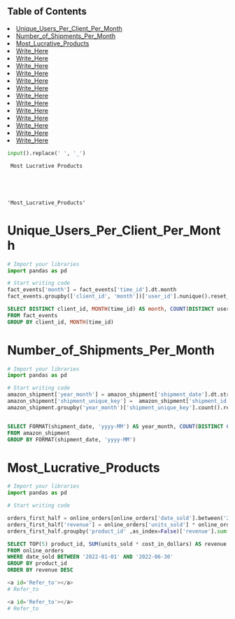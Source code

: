 ## Table of Contents
<li><a href="#Unique_Users_Per_Client_Per_Month">Unique_Users_Per_Client_Per_Month</a></li>
<li><a href="#Number_of_Shipments_Per_Month">Number_of_Shipments_Per_Month</a></li>
<li><a href="#Most_Lucrative_Products">Most_Lucrative_Products</a></li>
<li><a href="#Write_Here">Write_Here</a></li>
<li><a href="#Write_Here">Write_Here</a></li>
<li><a href="#Write_Here">Write_Here</a></li>
<li><a href="#Write_Here">Write_Here</a></li>
<li><a href="#Write_Here">Write_Here</a></li>
<li><a href="#Write_Here">Write_Here</a></li>
<li><a href="#Write_Here">Write_Here</a></li>
<li><a href="#Write_Here">Write_Here</a></li>
<li><a href="#Write_Here">Write_Here</a></li>
<li><a href="#Write_Here">Write_Here</a></li>
<li><a href="#Write_Here">Write_Here</a></li>
<li><a href="#Write_Here">Write_Here</a></li>
<li><a href="#Write_Here">Write_Here</a></li>


```python
input().replace(' ', '_')
```

     Most Lucrative Products
    




    'Most_Lucrative_Products'



<a id='Unique_Users_Per_Client_Per_Month'></a>
# Unique_Users_Per_Client_Per_Month


```python
# Import your libraries
import pandas as pd

# Start writing code
fact_events['month'] = fact_events['time_id'].dt.month
fact_events.groupby(['client_id', 'month'])['user_id'].nunique().reset_index(name='users_num')
```

```sql
SELECT DISTINCT client_id, MONTH(time_id) AS month, COUNT(DISTINCT user_id) users_num
FROM fact_events
GROUP BY client_id, MONTH(time_id)
```

<a id='Number_of_Shipments_Per_Month'></a>
# Number_of_Shipments_Per_Month


```python
# Import your libraries
import pandas as pd

# Start writing code
amazon_shipment['year_month'] = amazon_shipment['shipment_date'].dt.strftime('%Y-%m')
amazon_shipment['shipment_unique_key'] =  amazon_shipment['shipment_id'] + amazon_shipment['sub_id']
amazon_shipment.groupby('year_month')['shipment_unique_key'].count().reset_index(name='count')
```

```sql

SELECT FORMAT(shipment_date, 'yyyy-MM') AS year_month, COUNT(DISTINCT CONCAT(shipment_id, '_' , sub_id)) AS [count]
FROM amazon_shipment
GROUP BY FORMAT(shipment_date, 'yyyy-MM')
```

<a id='Most_Lucrative_Products'></a>
# Most_Lucrative_Products


```python
# Import your libraries
import pandas as pd

# Start writing code

orders_first_half = online_orders[online_orders['date_sold'].between('2022-01-01', '2022-06-30')]
orders_first_half['revenue'] = online_orders['units_sold'] * online_orders['cost_in_dollars']
orders_first_half.groupby('product_id' ,as_index=False)['revenue'].sum().sort_values(by='revenue', ascending=False).iloc[:5, :]
```

```sql
SELECT TOP(5) product_id, SUM(units_sold * cost_in_dollars) AS revenue
FROM online_orders
WHERE date_sold BETWEEN '2022-01-01' AND '2022-06-30'
GROUP BY product_id
ORDER BY revenue DESC
```


```python
<a id='Refer_to'></a>
# Refer_to
```


```python
<a id='Refer_to'></a>
# Refer_to
```
